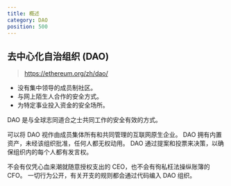 ```yaml
---
title: 概述
category: DAO
position: 500
---
```


## 去中心化自治组织 (DAO)

> https://ethereum.org/zh/dao/

- 没有集中领导的成员制社区。
- 与网上陌生人合作的安全方式。
- 为特定事业投入资金的安全场所。

DAO 是与全球志同道合之士共同工作的安全有效的方式。

可以将 DAO 视作由成员集体所有和共同管理的互联网原生企业。 DAO 拥有内置资产，未经该组织批准，任何人都无权动用。 DAO 通过提案和投票来决策，以确保组织内的每个人都有发言权。

不会有仅凭心血来潮就随意授权支出的 CEO，也不会有徇私枉法操纵账簿的 CFO。 一切行为公开，有关开支的规则都会通过代码编入 DAO 组织。